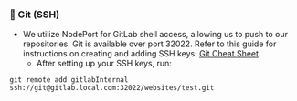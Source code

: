 ### 🦊 Git (SSH)
- We utilize NodePort for GitLab shell access, allowing us to push to our repositories. Git is available over port 32022. Refer to this guide for instructions on creating and adding SSH keys: [Git Cheat Sheet](https://github.com/CyberT33N/git-cheat-sheet/blob/main/README.md#ssh).
  - After setting up your SSH keys, run:
```shell
git remote add gitlabInternal ssh://git@gitlab.local.com:32022/websites/test.git
```
